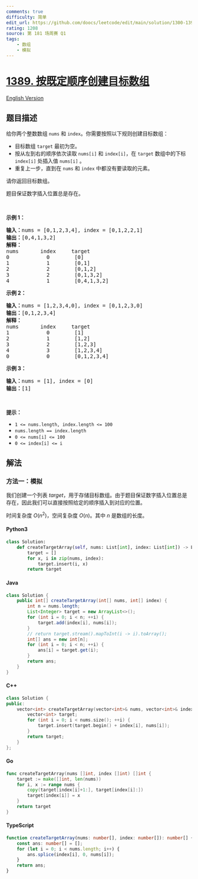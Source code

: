 ```yaml
---
comments: true
difficulty: 简单
edit_url: https://github.com/doocs/leetcode/edit/main/solution/1300-1399/1389.Create%20Target%20Array%20in%20the%20Given%20Order/README.md
rating: 1208
source: 第 181 场周赛 Q1
tags:
    - 数组
    - 模拟
---
```


<!-- problem:start -->

# [1389. 按既定顺序创建目标数组](https://leetcode.cn/problems/create-target-array-in-the-given-order)

[English Version](/solution/1300-1399/1389.Create%20Target%20Array%20in%20the%20Given%20Order/README_EN.md)

## 题目描述

<!-- description:start -->

<p>给你两个整数数组 <code>nums</code> 和 <code>index</code>。你需要按照以下规则创建目标数组：</p>

<ul>
	<li>目标数组 <code>target</code> 最初为空。</li>
	<li>按从左到右的顺序依次读取 <code>nums[i]</code> 和 <code>index[i]</code>，在 <code>target</code> 数组中的下标 <code>index[i]</code> 处插入值 <code>nums[i]</code> 。</li>
	<li>重复上一步，直到在 <code>nums</code> 和 <code>index</code> 中都没有要读取的元素。</li>
</ul>

<p>请你返回目标数组。</p>

<p>题目保证数字插入位置总是存在。</p>

<p>&nbsp;</p>

<p><strong>示例 1：</strong></p>

<pre><strong>输入：</strong>nums = [0,1,2,3,4], index = [0,1,2,2,1]
<strong>输出：</strong>[0,4,1,3,2]
<strong>解释：</strong>
nums       index     target
0            0        [0]
1            1        [0,1]
2            2        [0,1,2]
3            2        [0,1,3,2]
4            1        [0,4,1,3,2]
</pre>

<p><strong>示例 2：</strong></p>

<pre><strong>输入：</strong>nums = [1,2,3,4,0], index = [0,1,2,3,0]
<strong>输出：</strong>[0,1,2,3,4]
<strong>解释：</strong>
nums       index     target
1            0        [1]
2            1        [1,2]
3            2        [1,2,3]
4            3        [1,2,3,4]
0            0        [0,1,2,3,4]
</pre>

<p><strong>示例 3：</strong></p>

<pre><strong>输入：</strong>nums = [1], index = [0]
<strong>输出：</strong>[1]
</pre>

<p>&nbsp;</p>

<p><strong>提示：</strong></p>

<ul>
	<li><code>1 &lt;= nums.length, index.length &lt;= 100</code></li>
	<li><code>nums.length == index.length</code></li>
	<li><code>0 &lt;= nums[i] &lt;= 100</code></li>
	<li><code>0 &lt;= index[i] &lt;= i</code></li>
</ul>

<!-- description:end -->

## 解法

<!-- solution:start -->

### 方法一：模拟

我们创建一个列表 $target$，用于存储目标数组。由于题目保证数字插入位置总是存在，因此我们可以直接按照给定的顺序插入到对应的位置。

时间复杂度 $O(n^2)$，空间复杂度 $O(n)$。其中 $n$ 是数组的长度。

<!-- tabs:start -->

#### Python3

```python
class Solution:
    def createTargetArray(self, nums: List[int], index: List[int]) -> List[int]:
        target = []
        for x, i in zip(nums, index):
            target.insert(i, x)
        return target
```

#### Java

```java
class Solution {
    public int[] createTargetArray(int[] nums, int[] index) {
        int n = nums.length;
        List<Integer> target = new ArrayList<>();
        for (int i = 0; i < n; ++i) {
            target.add(index[i], nums[i]);
        }
        // return target.stream().mapToInt(i -> i).toArray();
        int[] ans = new int[n];
        for (int i = 0; i < n; ++i) {
            ans[i] = target.get(i);
        }
        return ans;
    }
}
```

#### C++

```cpp
class Solution {
public:
    vector<int> createTargetArray(vector<int>& nums, vector<int>& index) {
        vector<int> target;
        for (int i = 0; i < nums.size(); ++i) {
            target.insert(target.begin() + index[i], nums[i]);
        }
        return target;
    }
};
```

#### Go

```go
func createTargetArray(nums []int, index []int) []int {
	target := make([]int, len(nums))
	for i, x := range nums {
		copy(target[index[i]+1:], target[index[i]:])
		target[index[i]] = x
	}
	return target
}
```

#### TypeScript

```ts
function createTargetArray(nums: number[], index: number[]): number[] {
    const ans: number[] = [];
    for (let i = 0; i < nums.length; i++) {
        ans.splice(index[i], 0, nums[i]);
    }
    return ans;
}
```

<!-- tabs:end -->

<!-- solution:end -->

<!-- problem:end -->
